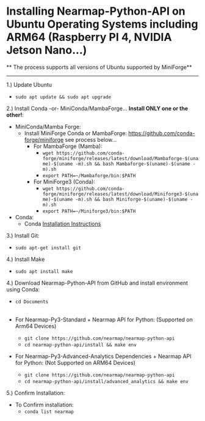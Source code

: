 
# Installing Nearmap-Python-API on Ubuntu Operating Systems including ARM64 (Raspberry PI 4, NVIDIA Jetson Nano...)

** The process supports all versions of Ubuntu supported by MiniForge**
****

1.) Update Ubuntu
- ```sudo apt update && sudo apt upgrade```

2.) Install Conda -or- MiniConda/MambaForge... **Install ONLY one or the other!**:
- MiniConda/Mamba Forge:
  - Install MiniForge Conda or MambaForge: https://github.com/conda-forge/miniforge see process below...
    - For MambaForge (Mamba):
      - ```wget https://github.com/conda-forge/miniforge/releases/latest/download/Mambaforge-$(uname)-$(uname -m).sh && bash Mambaforge-$(uname)-$(uname -m).sh```
      - ```export PATH=~/Mambaforge/bin:$PATH```
    - For MiniForge3 (Conda):
      - ```wget https://github.com/conda-forge/miniforge/releases/latest/download/Miniforge3-$(uname)-$(uname -m).sh && bash Miniforge-$(uname)-$(uname -m).sh```
      - ```export PATH=~/Miniforge3/bin:$PATH```
- Conda:
  - Conda [Installation Instructions](https://docs.anaconda.com/anaconda/install/linux/)

3.) Install Git:
- ```sudo apt-get install git```

4.) Install Make
- ```sudo apt install make```

4.) Download Nearmap-Python-API from GitHub and install environment using Conda:

- ```cd Documents```
<br></br>
- For Nearmap-Py3-Standard + Nearmap API for Python: (Supported on Arm64 Devices)
  - ```git clone https://github.com/nearmap/nearmap-python-api```
  - ```cd nearmap-python-api/install && make env```


- For Nearmap-Py3-Advanced-Analytics Dependencies + Nearmap API for Python: (Not Supported on ARM64 Devices)
  - ```git clone https://github.com/nearmap/nearmap-python-api```
  - ```cd nearmap-python-api/install/advanced_analytics && make env```

5.) Confirm Installation:
- To Confirm installation:
  - ```conda list nearmap```

